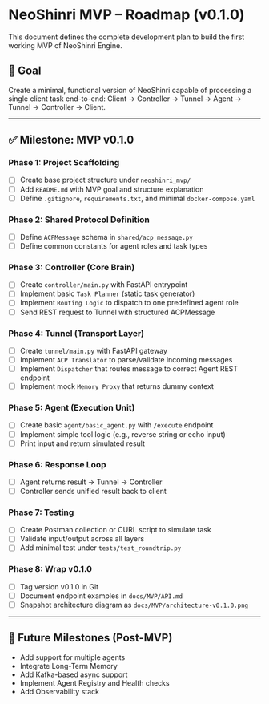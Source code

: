 # NeoShinri MVP – Roadmap (v0.1.0)

This document defines the complete development plan to build the first working MVP of NeoShinri Engine.

## 🎯 Goal

Create a minimal, functional version of NeoShinri capable of processing a single client task end-to-end:
Client → Controller → Tunnel → Agent → Tunnel → Controller → Client.

---

## ✅ Milestone: MVP v0.1.0

### Phase 1: Project Scaffolding

- [ ] Create base project structure under `neoshinri_mvp/`
- [ ] Add `README.md` with MVP goal and structure explanation
- [ ] Define `.gitignore`, `requirements.txt`, and minimal `docker-compose.yaml`

### Phase 2: Shared Protocol Definition

- [ ] Define `ACPMessage` schema in `shared/acp_message.py`
- [ ] Define common constants for agent roles and task types

### Phase 3: Controller (Core Brain)

- [ ] Create `controller/main.py` with FastAPI entrypoint
- [ ] Implement basic `Task Planner` (static task generator)
- [ ] Implement `Routing Logic` to dispatch to one predefined agent role
- [ ] Send REST request to Tunnel with structured ACPMessage

### Phase 4: Tunnel (Transport Layer)

- [ ] Create `tunnel/main.py` with FastAPI gateway
- [ ] Implement `ACP Translator` to parse/validate incoming messages
- [ ] Implement `Dispatcher` that routes message to correct Agent REST endpoint
- [ ] Implement mock `Memory Proxy` that returns dummy context

### Phase 5: Agent (Execution Unit)

- [ ] Create basic `agent/basic_agent.py` with `/execute` endpoint
- [ ] Implement simple tool logic (e.g., reverse string or echo input)
- [ ] Print input and return simulated result

### Phase 6: Response Loop

- [ ] Agent returns result → Tunnel → Controller
- [ ] Controller sends unified result back to client

### Phase 7: Testing

- [ ] Create Postman collection or CURL script to simulate task
- [ ] Validate input/output across all layers
- [ ] Add minimal test under `tests/test_roundtrip.py`

### Phase 8: Wrap v0.1.0

- [ ] Tag version v0.1.0 in Git
- [ ] Document endpoint examples in `docs/MVP/API.md`
- [ ] Snapshot architecture diagram as `docs/MVP/architecture-v0.1.0.png`

---

## 🔄 Future Milestones (Post-MVP)

- Add support for multiple agents
- Integrate Long-Term Memory
- Add Kafka-based async support
- Implement Agent Registry and Health checks
- Add Observability stack
